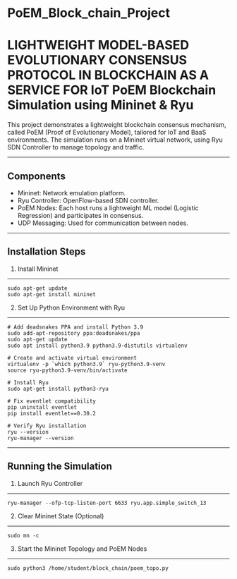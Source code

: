 # PoEM_Block_chain_Project
 LIGHTWEIGHT MODEL-BASED EVOLUTIONARY CONSENSUS PROTOCOL IN BLOCKCHAIN AS A SERVICE FOR IoT
PoEM Blockchain Simulation using Mininet & Ryu
==============================================

This project demonstrates a lightweight blockchain consensus mechanism, called PoEM (Proof of Evolutionary Model), tailored for IoT and BaaS environments. The simulation runs on a Mininet virtual network, using Ryu SDN Controller to manage topology and traffic.

------------------------------------------------------------
Components
------------------------------------------------------------
- Mininet: Network emulation platform.
- Ryu Controller: OpenFlow-based SDN controller.
- PoEM Nodes: Each host runs a lightweight ML model (Logistic Regression) and participates in consensus.
- UDP Messaging: Used for communication between nodes.

------------------------------------------------------------
Installation Steps
------------------------------------------------------------

1. Install Mininet
------------------
    sudo apt-get update
    sudo apt-get install mininet

2. Set Up Python Environment with Ryu
-------------------------------------
    # Add deadsnakes PPA and install Python 3.9
    sudo add-apt-repository ppa:deadsnakes/ppa
    sudo apt-get update
    sudo apt install python3.9 python3.9-distutils virtualenv

    # Create and activate virtual environment
    virtualenv -p `which python3.9` ryu-python3.9-venv
    source ryu-python3.9-venv/bin/activate

    # Install Ryu
    sudo apt-get install python3-ryu

    # Fix eventlet compatibility
    pip uninstall eventlet
    pip install eventlet==0.30.2

    # Verify Ryu installation
    ryu --version
    ryu-manager --version

------------------------------------------------------------
Running the Simulation
------------------------------------------------------------

1. Launch Ryu Controller
------------------------
    ryu-manager --ofp-tcp-listen-port 6633 ryu.app.simple_switch_13

2. Clear Mininet State (Optional)
---------------------------------
    sudo mn -c

3. Start the Mininet Topology and PoEM Nodes
--------------------------------------------
    sudo python3 /home/student/block_chain/poem_topo.py

